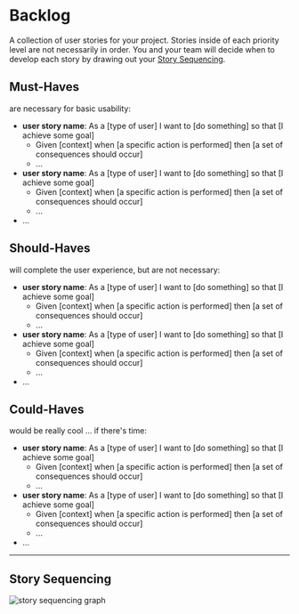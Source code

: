 # Backlog

A collection of user stories for your project. Stories inside of each priority level are not necessarily in order. You and your team will decide when to develop each story by drawing out your [Story Sequencing](#story-sequencing).

## Must-Haves

are necessary for basic usability:

- **user story name**: As a [type of user] I want to [do something] so that [I achieve some goal]
  - Given [context] when [a specific action is performed] then [a set of consequences should occur]
  - ...
- **user story name**: As a [type of user] I want to [do something] so that [I achieve some goal]
  - Given [context] when [a specific action is performed] then [a set of consequences should occur]
  - ...
- ...

## Should-Haves

will complete the user experience, but are not necessary:

- **user story name**: As a [type of user] I want to [do something] so that [I achieve some goal]
  - Given [context] when [a specific action is performed] then [a set of consequences should occur]
  - ...
- **user story name**: As a [type of user] I want to [do something] so that [I achieve some goal]
  - Given [context] when [a specific action is performed] then [a set of consequences should occur]
  - ...
- ...

## Could-Haves

would be really cool ... if there's time:

- **user story name**: As a [type of user] I want to [do something] so that [I achieve some goal]
  - Given [context] when [a specific action is performed] then [a set of consequences should occur]
  - ...
- **user story name**: As a [type of user] I want to [do something] so that [I achieve some goal]
  - Given [context] when [a specific action is performed] then [a set of consequences should occur]
  - ...
- ...

---

## Story Sequencing

![story sequencing graph](./story-sequencing-graph.svg)